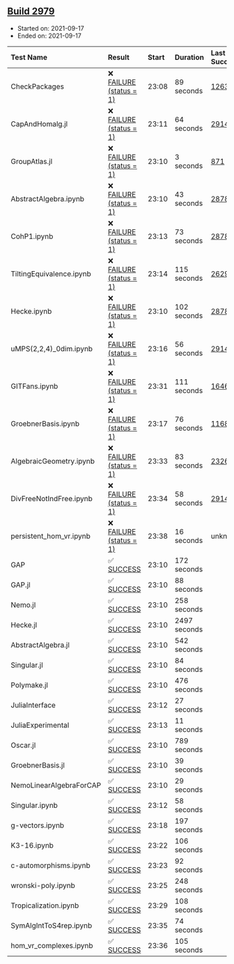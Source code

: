 ## [Build 2979](https://oscarci.mathematik.uni-kl.de/job/oscar-stable/2979/)

* Started on: 2021-09-17
* Ended on: 2021-09-17

| Test Name    | Result | Start | Duration | Last Success | First Failure |
|:-------------|:-------|:------|:---------|:-------------|:--------------|
| CheckPackages | ❌ [FAILURE (status = 1)](https://oscarci.mathematik.uni-kl.de/job/oscar-stable/2979/artifact/logs/build-2979/CheckPackages.log) | 23:08 | 89 seconds | [1263](https://oscarci.mathematik.uni-kl.de/job/oscar-stable/1263/) | [1264](https://oscarci.mathematik.uni-kl.de/job/oscar-stable/1264/) |
| CapAndHomalg.jl | ❌ [FAILURE (status = 1)](https://oscarci.mathematik.uni-kl.de/job/oscar-stable/2979/artifact/logs/build-2979/CapAndHomalg.jl.log) | 23:11 | 64 seconds | [2914](https://oscarci.mathematik.uni-kl.de/job/oscar-stable/2914/) | [2915](https://oscarci.mathematik.uni-kl.de/job/oscar-stable/2915/) |
| GroupAtlas.jl | ❌ [FAILURE (status = 1)](https://oscarci.mathematik.uni-kl.de/job/oscar-stable/2979/artifact/logs/build-2979/GroupAtlas.jl.log) | 23:10 | 3 seconds | [871](https://oscarci.mathematik.uni-kl.de/job/oscar-stable/871/) | [872](https://oscarci.mathematik.uni-kl.de/job/oscar-stable/872/) |
| AbstractAlgebra.ipynb | ❌ [FAILURE (status = 1)](https://oscarci.mathematik.uni-kl.de/job/oscar-stable/2979/artifact/logs/build-2979/AbstractAlgebra.ipynb.log) | 23:10 | 43 seconds | [2878](https://oscarci.mathematik.uni-kl.de/job/oscar-stable/2878/) | [2879](https://oscarci.mathematik.uni-kl.de/job/oscar-stable/2879/) |
| CohP1.ipynb | ❌ [FAILURE (status = 1)](https://oscarci.mathematik.uni-kl.de/job/oscar-stable/2979/artifact/logs/build-2979/CohP1.ipynb.log) | 23:13 | 73 seconds | [2878](https://oscarci.mathematik.uni-kl.de/job/oscar-stable/2878/) | [2879](https://oscarci.mathematik.uni-kl.de/job/oscar-stable/2879/) |
| TiltingEquivalence.ipynb | ❌ [FAILURE (status = 1)](https://oscarci.mathematik.uni-kl.de/job/oscar-stable/2979/artifact/logs/build-2979/TiltingEquivalence.ipynb.log) | 23:14 | 115 seconds | [2629](https://oscarci.mathematik.uni-kl.de/job/oscar-stable/2629/) | [2630](https://oscarci.mathematik.uni-kl.de/job/oscar-stable/2630/) |
| Hecke.ipynb | ❌ [FAILURE (status = 1)](https://oscarci.mathematik.uni-kl.de/job/oscar-stable/2979/artifact/logs/build-2979/Hecke.ipynb.log) | 23:10 | 102 seconds | [2878](https://oscarci.mathematik.uni-kl.de/job/oscar-stable/2878/) | [2879](https://oscarci.mathematik.uni-kl.de/job/oscar-stable/2879/) |
| uMPS(2,2,4)_0dim.ipynb | ❌ [FAILURE (status = 1)](https://oscarci.mathematik.uni-kl.de/job/oscar-stable/2979/artifact/logs/build-2979/uMPS-2-2-4-_0dim.ipynb.log) | 23:16 | 56 seconds | [2914](https://oscarci.mathematik.uni-kl.de/job/oscar-stable/2914/) | [2915](https://oscarci.mathematik.uni-kl.de/job/oscar-stable/2915/) |
| GITFans.ipynb | ❌ [FAILURE (status = 1)](https://oscarci.mathematik.uni-kl.de/job/oscar-stable/2979/artifact/logs/build-2979/GITFans.ipynb.log) | 23:31 | 111 seconds | [1646](https://oscarci.mathematik.uni-kl.de/job/oscar-stable/1646/) | [1647](https://oscarci.mathematik.uni-kl.de/job/oscar-stable/1647/) |
| GroebnerBasis.ipynb | ❌ [FAILURE (status = 1)](https://oscarci.mathematik.uni-kl.de/job/oscar-stable/2979/artifact/logs/build-2979/GroebnerBasis.ipynb.log) | 23:17 | 76 seconds | [1168](https://oscarci.mathematik.uni-kl.de/job/oscar-stable/1168/) | [1169](https://oscarci.mathematik.uni-kl.de/job/oscar-stable/1169/) |
| AlgebraicGeometry.ipynb | ❌ [FAILURE (status = 1)](https://oscarci.mathematik.uni-kl.de/job/oscar-stable/2979/artifact/logs/build-2979/AlgebraicGeometry.ipynb.log) | 23:33 | 83 seconds | [2326](https://oscarci.mathematik.uni-kl.de/job/oscar-stable/2326/) | [2327](https://oscarci.mathematik.uni-kl.de/job/oscar-stable/2327/) |
| DivFreeNotIndFree.ipynb | ❌ [FAILURE (status = 1)](https://oscarci.mathematik.uni-kl.de/job/oscar-stable/2979/artifact/logs/build-2979/DivFreeNotIndFree.ipynb.log) | 23:34 | 58 seconds | [2914](https://oscarci.mathematik.uni-kl.de/job/oscar-stable/2914/) | [2915](https://oscarci.mathematik.uni-kl.de/job/oscar-stable/2915/) |
| persistent_hom_vr.ipynb | ❌ [FAILURE (status = 1)](https://oscarci.mathematik.uni-kl.de/job/oscar-stable/2979/artifact/logs/build-2979/persistent_hom_vr.ipynb.log) | 23:38 | 16 seconds | unknown | unknown |
| GAP | ✅ [SUCCESS](https://oscarci.mathematik.uni-kl.de/job/oscar-stable/2979/artifact/logs/build-2979/GAP.log) | 23:10 | 172 seconds |  |  |
| GAP.jl | ✅ [SUCCESS](https://oscarci.mathematik.uni-kl.de/job/oscar-stable/2979/artifact/logs/build-2979/GAP.jl.log) | 23:10 | 88 seconds |  |  |
| Nemo.jl | ✅ [SUCCESS](https://oscarci.mathematik.uni-kl.de/job/oscar-stable/2979/artifact/logs/build-2979/Nemo.jl.log) | 23:10 | 258 seconds |  |  |
| Hecke.jl | ✅ [SUCCESS](https://oscarci.mathematik.uni-kl.de/job/oscar-stable/2979/artifact/logs/build-2979/Hecke.jl.log) | 23:10 | 2497 seconds |  |  |
| AbstractAlgebra.jl | ✅ [SUCCESS](https://oscarci.mathematik.uni-kl.de/job/oscar-stable/2979/artifact/logs/build-2979/AbstractAlgebra.jl.log) | 23:10 | 542 seconds |  |  |
| Singular.jl | ✅ [SUCCESS](https://oscarci.mathematik.uni-kl.de/job/oscar-stable/2979/artifact/logs/build-2979/Singular.jl.log) | 23:10 | 84 seconds |  |  |
| Polymake.jl | ✅ [SUCCESS](https://oscarci.mathematik.uni-kl.de/job/oscar-stable/2979/artifact/logs/build-2979/Polymake.jl.log) | 23:10 | 476 seconds |  |  |
| JuliaInterface | ✅ [SUCCESS](https://oscarci.mathematik.uni-kl.de/job/oscar-stable/2979/artifact/logs/build-2979/JuliaInterface.log) | 23:12 | 27 seconds |  |  |
| JuliaExperimental | ✅ [SUCCESS](https://oscarci.mathematik.uni-kl.de/job/oscar-stable/2979/artifact/logs/build-2979/JuliaExperimental.log) | 23:13 | 11 seconds |  |  |
| Oscar.jl | ✅ [SUCCESS](https://oscarci.mathematik.uni-kl.de/job/oscar-stable/2979/artifact/logs/build-2979/Oscar.jl.log) | 23:10 | 789 seconds |  |  |
| GroebnerBasis.jl | ✅ [SUCCESS](https://oscarci.mathematik.uni-kl.de/job/oscar-stable/2979/artifact/logs/build-2979/GroebnerBasis.jl.log) | 23:10 | 39 seconds |  |  |
| NemoLinearAlgebraForCAP | ✅ [SUCCESS](https://oscarci.mathematik.uni-kl.de/job/oscar-stable/2979/artifact/logs/build-2979/NemoLinearAlgebraForCAP.log) | 23:10 | 29 seconds |  |  |
| Singular.ipynb | ✅ [SUCCESS](https://oscarci.mathematik.uni-kl.de/job/oscar-stable/2979/artifact/logs/build-2979/Singular.ipynb.log) | 23:12 | 58 seconds |  |  |
| g-vectors.ipynb | ✅ [SUCCESS](https://oscarci.mathematik.uni-kl.de/job/oscar-stable/2979/artifact/logs/build-2979/g-vectors.ipynb.log) | 23:18 | 197 seconds |  |  |
| K3-16.ipynb | ✅ [SUCCESS](https://oscarci.mathematik.uni-kl.de/job/oscar-stable/2979/artifact/logs/build-2979/K3-16.ipynb.log) | 23:22 | 106 seconds |  |  |
| c-automorphisms.ipynb | ✅ [SUCCESS](https://oscarci.mathematik.uni-kl.de/job/oscar-stable/2979/artifact/logs/build-2979/c-automorphisms.ipynb.log) | 23:23 | 92 seconds |  |  |
| wronski-poly.ipynb | ✅ [SUCCESS](https://oscarci.mathematik.uni-kl.de/job/oscar-stable/2979/artifact/logs/build-2979/wronski-poly.ipynb.log) | 23:25 | 248 seconds |  |  |
| Tropicalization.ipynb | ✅ [SUCCESS](https://oscarci.mathematik.uni-kl.de/job/oscar-stable/2979/artifact/logs/build-2979/Tropicalization.ipynb.log) | 23:29 | 108 seconds |  |  |
| SymAlgIntToS4rep.ipynb | ✅ [SUCCESS](https://oscarci.mathematik.uni-kl.de/job/oscar-stable/2979/artifact/logs/build-2979/SymAlgIntToS4rep.ipynb.log) | 23:35 | 74 seconds |  |  |
| hom_vr_complexes.ipynb | ✅ [SUCCESS](https://oscarci.mathematik.uni-kl.de/job/oscar-stable/2979/artifact/logs/build-2979/hom_vr_complexes.ipynb.log) | 23:36 | 105 seconds |  |  |
